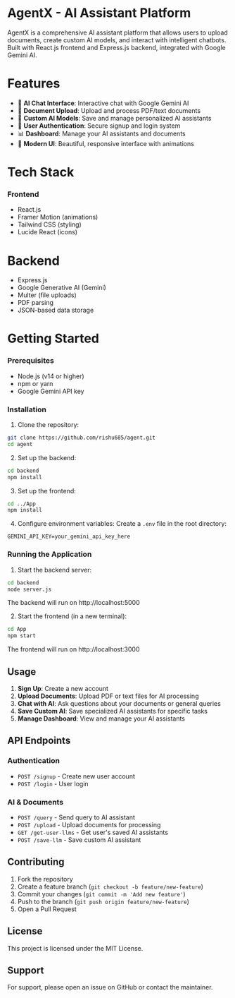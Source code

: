 # AgentX - AI Assistant Platform

AgentX is a comprehensive AI assistant platform that allows users to upload documents, create custom AI models, and interact with intelligent chatbots. Built with React.js frontend and Express.js backend, integrated with Google Gemini AI.

# Features

- 🤖 **AI Chat Interface**: Interactive chat with Google Gemini AI
- 📄 **Document Upload**: Upload and process PDF/text documents  
- 💾 **Custom AI Models**: Save and manage personalized AI assistants
- 👤 **User Authentication**: Secure signup and login system
- 📊 **Dashboard**: Manage your AI assistants and documents
- 🎨 **Modern UI**: Beautiful, responsive interface with animations

# Tech Stack

### Frontend
- React.js
- Framer Motion (animations)
- Tailwind CSS (styling)
- Lucide React (icons)

# Backend
- Express.js
- Google Generative AI (Gemini)
- Multer (file uploads)
- PDF parsing
- JSON-based data storage

# Getting Started

### Prerequisites
- Node.js (v14 or higher)
- npm or yarn
- Google Gemini API key

### Installation

1. Clone the repository:
```bash
git clone https://github.com/rishu685/agent.git
cd agent
```

2. Set up the backend:
```bash
cd backend
npm install
```

3. Set up the frontend:
```bash
cd ../App
npm install
```

4. Configure environment variables:
Create a `.env` file in the root directory:
```
GEMINI_API_KEY=your_gemini_api_key_here
```

### Running the Application

1. Start the backend server:
```bash
cd backend
node server.js
```
The backend will run on http://localhost:5000

2. Start the frontend (in a new terminal):
```bash
cd App
npm start
```
The frontend will run on http://localhost:3000

## Usage

1. **Sign Up**: Create a new account
2. **Upload Documents**: Upload PDF or text files for AI processing
3. **Chat with AI**: Ask questions about your documents or general queries
4. **Save Custom AI**: Save specialized AI assistants for specific tasks
5. **Manage Dashboard**: View and manage your AI assistants

## API Endpoints

### Authentication
- `POST /signup` - Create new user account
- `POST /login` - User login

### AI & Documents
- `POST /query` - Send query to AI assistant
- `POST /upload` - Upload documents for processing
- `GET /get-user-llms` - Get user's saved AI assistants
- `POST /save-llm` - Save custom AI assistant

## Contributing

1. Fork the repository
2. Create a feature branch (`git checkout -b feature/new-feature`)
3. Commit your changes (`git commit -m 'Add new feature'`)
4. Push to the branch (`git push origin feature/new-feature`)
5. Open a Pull Request

## License

This project is licensed under the MIT License.

## Support

For support, please open an issue on GitHub or contact the maintainer.
